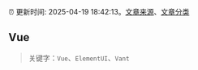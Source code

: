 :alarm_clock: 更新时间: 2025-04-19 18:42:13。[文章来源](/README.md)、[文章分类](/TAGS.md)

## Vue


> 关键字：`Vue`、`ElementUI`、`Vant`



